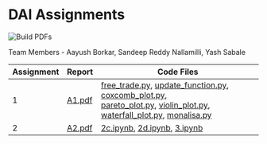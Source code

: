# DAI Assignments

![Build PDFs](https://github.com/aayushborkar14/DAI-Assignments/actions/workflows/compile-tex.yml/badge.svg)

Team Members - Aayush Borkar, Sandeep Reddy Nallamilli, Yash Sabale

| Assignment | Report                                                   | Code Files                                                                                                                                                                                                                                                                                                         |
| ---------- | -------------------------------------------------------- | ------------------------------------------------------------------------------------------------------------------------------------------------------------------------------------------------------------------------------------------------------------------------------------------------------------------ |
| 1          | [A1.pdf](https://dai-assets.aayush14.workers.dev/A1.pdf) | [free_trade.py](A1/code/free_trade.py), [update_function.py](A1/code/update_function.py), [coxcomb_plot.py](A1/code/coxcomb_plot.py),<br>[pareto_plot.py](A1/code/pareto_plot.py), [violin_plot.py](A1/code/violin_plot.py),<br>[waterfall_plot.py](A1/code/waterfall_plot.py), [monalisa.py](A1/code/monalisa.py) |
| 2          | [A2.pdf](https://dai-assets.aayush14.workers.dev/A2.pdf) | [2c.ipynb](A2/code/2c.ipynb), [2d.ipynb](A2/code/2d.ipynb), [3.ipynb](A2/code/3.ipynb)                                                                                                                                                                                                                             |
